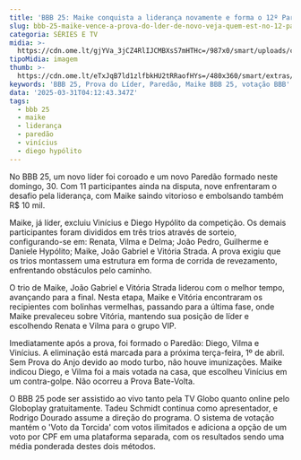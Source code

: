 ```yaml
---
title: 'BBB 25: Maike conquista a liderança novamente e forma o 12º Paredão'
slug: bbb-25-maike-vence-a-prova-do-lder-de-novo-veja-quem-est-no-12-paredo
categoria: SÉRIES E TV
midia: >-
  https://cdn.ome.lt/gjYVa_3jCZ4RlIJCMBXsS7mHTHc=/987x0/smart/uploads/conteudo/fotos/bbb25-maike-12-lider.jpg
tipoMidia: imagem
thumb: >-
  https://cdn.ome.lt/eTxJqB7ld1zlfbkHU2tRRaofHYs=/480x360/smart/extras/conteudos/bbb25-maike-12-lider-peq.jpg
keywords: 'BBB 25, Prova do Líder, Paredão, Maike BBB 25, votação BBB'
data: '2025-03-31T04:12:43.347Z'
tags:
  - bbb 25
  - maike
  - liderança
  - paredão
  - vinícius
  - diego hypólito
---
```


No BBB 25, um novo líder foi coroado e um novo Paredão formado neste domingo, 30. Com 11 participantes ainda na disputa, nove enfrentaram o desafio pela liderança, com Maike saindo vitorioso e embolsando também R$ 10 mil.

Maike, já líder, excluiu Vinícius e Diego Hypólito da competição. Os demais participantes foram divididos em três trios através de sorteio, configurando-se em: Renata, Vilma e Delma; João Pedro, Guilherme e Daniele Hypólito; Maike, João Gabriel e Vitória Strada. A prova exigiu que os trios montassem uma estrutura em forma de corrida de revezamento, enfrentando obstáculos pelo caminho.

O trio de Maike, João Gabriel e Vitória Strada liderou com o melhor tempo, avançando para a final. Nesta etapa, Maike e Vitória encontraram os recipientes com bolinhas vermelhas, passando para a última fase, onde Maike prevaleceu sobre Vitória, mantendo sua posição de líder e escolhendo Renata e Vilma para o grupo VIP.

Imediatamente após a prova, foi formado o Paredão: Diego, Vilma e Vinícius. A eliminação está marcada para a próxima terça-feira, 1º de abril. Sem Prova do Anjo devido ao modo turbo, não houve imunizações. Maike indicou Diego, e Vilma foi a mais votada na casa, que escolheu Vinícius em um contra-golpe. Não ocorreu a Prova Bate-Volta.

O BBB 25 pode ser assistido ao vivo tanto pela TV Globo quanto online pelo Globoplay gratuitamente. Tadeu Schmidt continua como apresentador, e Rodrigo Dourado assume a direção do programa. O sistema de votação mantém o 'Voto da Torcida' com votos ilimitados e adiciona a opção de um voto por CPF em uma plataforma separada, com os resultados sendo uma média ponderada destes dois métodos.
